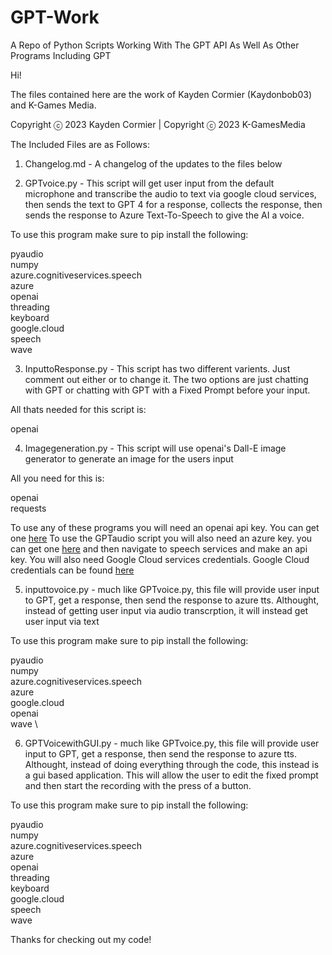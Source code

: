 # GPT-Work

A Repo of Python Scripts Working With The GPT API As Well As Other Programs Including GPT

Hi!

The files contained here are the work of Kayden Cormier (Kaydonbob03) and K-Games Media.

Copyright ⓒ 2023 Kayden Cormier | Copyright ⓒ 2023 K-GamesMedia

The Included Files are as Follows:

1. Changelog.md - A changelog of the updates to the files below

2. GPTvoice.py - This script will get user input from the default microphone and transcribe the audio to text via google cloud services, then sends the text to GPT 4 for a response, collects the response, then sends the response to Azure Text-To-Speech to give the AI a voice.

To use this program make sure to pip install the following:

pyaudio \
numpy \
azure.cognitiveservices.speech \
azure \
openai \
threading \
keyboard \
google.cloud \
speech \
wave

3. InputtoResponse.py - This script has two different varients. Just comment out either or to change it. The two options are just chatting with GPT or chatting with GPT with a Fixed Prompt before your input.

All thats needed for this script is:

openai

4. Imagegeneration.py - This script will use openai's Dall-E image generator to generate an image for the users input

All you need for this is:

openai \
requests

To use any of these programs you will need an openai api key. You can get one [here](https://platform.openai.com/account/api-keys)
To use the GPTaudio script you will also need an azure key. you can get one [here](https://portal.azure.com/#home) and then navigate to speech services and make an api key. You will also need Google Cloud services credentials. Google Cloud credentials can be found [here](https://console.cloud.google.com/apis/credentials)

5. inputtovoice.py - much like GPTvoice.py, this file will provide user input to GPT, get a response, then send the response to azure tts. Althought, instead of getting user input via audio transcrption, it will instead get user input via text

To use this program make sure to pip install the following:

pyaudio \
numpy \
azure.cognitiveservices.speech \
azure \
google.cloud \
openai \
wave \

6. GPTVoicewithGUI.py - much like GPTvoice.py, this file will provide user input to GPT, get a response, then send the response to azure tts. Althought, instead of doing everything through the code, this instead is a gui based application. This will allow the user to edit the fixed prompt and then start the recording with the press of a button.

To use this program make sure to pip install the following:

pyaudio \
numpy \
azure.cognitiveservices.speech \
azure \
openai \
threading \
keyboard \
google.cloud \
speech \
wave

Thanks for checking out my code!
